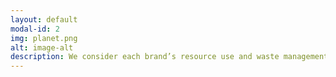 ```yaml
---
layout: default
modal-id: 2
img: planet.png
alt: image-alt
description: We consider each brand’s resource use and waste management, and their policies to address energy use and carbon emissions, impacts on water, microfibre pollution and chemical use and disposal. We also consider how well a brand traces its animal products and its animal welfare policies. We identify the use of fur, angora, down feather, shearling, karakul and exotic animal skin and hair. We also consider wool use including ‘mulesing’ and whether and how the brand uses leather.
---
```

